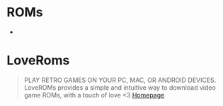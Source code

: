 # ROMs



- [](http://romhustler.net/roms/snes)


# LoveRoms

> PLAY RETRO GAMES ON YOUR PC, MAC, OR ANDROID DEVICES. LoveROMs provides a simple and intuitive way to download video game ROMs, with a touch of love <3 [Homepage](https://www.loveroms.com/roms/nintendo)
